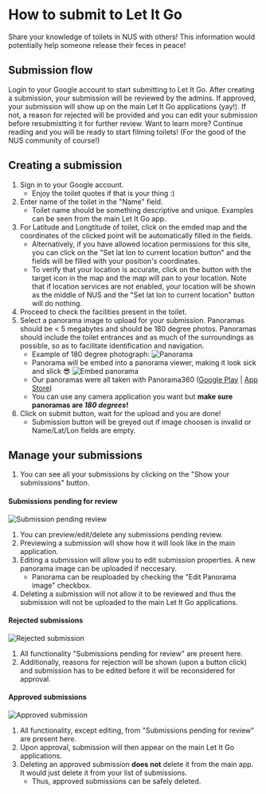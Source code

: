# How to submit to Let It Go

Share your knowledge of toilets in NUS with others! This information would
potentially help someone release their feces in peace!

## Submission flow

Login to your Google account to start submitting to Let It Go. After creating a
submission, your submission will be reviewed by the admins. If approved,
your submission will show up on the main Let It Go applications (yay!). If not,
a reason for rejected will be provided and you can edit your submission
before resubmistting it for further review. Want to learn more? Continue
reading and you will be ready to start filming toilets! (For the good of the
NUS community of course!)


## Creating a submission

1. Sign in to your Google account.
    * Enjoy the toilet quotes if that is your thing :)
2. Enter name of the toilet in the "Name" field.
    * Toilet name should be something descriptive and unique. Examples can be
  seen from the main Let It Go app.
3. For Latitude and Longtitude of toilet, click on the emded map and the
coordinates of the clicked point will be automatically filled in the fields.
    * Alternatively, if you have allowed location permissions for this site, you
  can click on the "Set lat lon to current location button" and the fields will
  be filled with your position's coordinates.
    * To verify that your location is accurate, click on the button with the
  target icon in the map and the map will pan to your location. Note that if
  location services are not enabled, your location will be shown as the middle
  of NUS and the "Set lat lon to current location" button will do nothing.
4. Proceed to check the facilities present in the toilet.
5. Select a panorama image to upload for your submission. Panoramas should be
< 5 megabytes and should be 180 degree photos. Panoramas should include the
toilet entrances and as much of the surroundings as possible, so as to facilitate
identification and navigation.
    * Example of 180 degree photograph:
  ![Panorama](https://raw.githubusercontent.com/nelsontky/let-it-go/master/assets/paranomas/computing/COM1%20Level%202%20Student%20Area.jpg)
    * Panorama will be embed into a panorama viewer, making it look sick and slick :sunglasses:
  ![Embed panorama](https://i.imgur.com/lP5MLQI.png)
    * Our panoramas were all taken with Panorama360 ([Google Play](https://play.google.com/store/apps/details?id=com.vtcreator.android360) | [App Store](https://apps.apple.com/us/app/360-panorama/id377342622))
    * You can use any camera application you want but **make sure panoramas are *180 degrees*!**
6. Click on submit button, wait for the upload and you are done!
    * Submission button will be greyed out if image choosen is invalid or Name/Lat/Lon fields are empty.

## Manage your submissions
1. You can see all your submissions by clicking on the "Show your submissions" button.

#### Submissions pending for review
![Submission pending review](https://i.imgur.com/XSjnBz6.png)
1. You can preview/edit/delete any submissions pending review.
2. Previewing a submission will show how it will look like in the main application.
3. Editing a submission will allow you to edit submission properties. A new panorama image can be uploaded if neccesary.
    * Panorama can be reuploaded by checking the "Edit Panorama image" checkbox.
4. Deleting a submission will not allow it to be reviewed and thus the submission will not be uploaded to the main Let It Go applications.

#### Rejected submissions
![Rejected submission](https://i.imgur.com/0QzBnr5.png)
1. All functionality "Submissions pending for review" are present here.
2. Additionally, reasons for rejection will be shown (upon a button click) and submission has to be edited before it will be reconsidered for approval.

#### Approved submissions
![Approved submission](https://i.imgur.com/9yWVkrr.png)
1. All functionality, except editing, from "Submissions pending for review" are present here.
2. Upon approval, submission will then appear on the main Let It Go applications.
3. Deleting an approved submission **does not** delete it from the main app. It would just delete it from your list of submissions.
    * Thus, approved submissions can be safely deleted.
